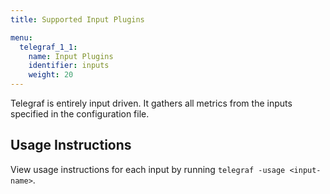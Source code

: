```yaml
---
title: Supported Input Plugins

menu:
  telegraf_1_1:
    name: Input Plugins
    identifier: inputs
    weight: 20
---
```


Telegraf is entirely input driven. It gathers all metrics from the inputs specified in the configuration file.

## Usage Instructions

View usage instructions for each input by running `telegraf -usage <input-name>`.
